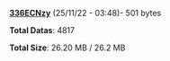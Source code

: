 [**336ECNzy**](/data/336ECNzy.txt) (25/11/22 - 03:48)- 501 bytes

**Total Datas**: 4817

**Total Size**: 26.20 MB / 26.2 MB